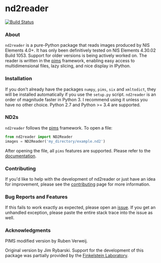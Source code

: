 # nd2reader

[![Build Status](https://travis-ci.org/rbnvrw/nd2reader.svg?branch=master)](https://travis-ci.org/rbnvrw/nd2reader)

### About

`nd2reader` is a pure-Python package that reads images produced by NIS Elements 4.0+. It has only been definitively tested on NIS Elements 4.30.02 Build 1053. Support for older versions is being actively worked on.
The reader is written in the [pims](https://github.com/soft-matter/pims) framework, enabling easy access to multidimensional files, lazy slicing, and nice display in IPython.

### Installation

If you don't already have the packages `numpy`, `pims`, `six` and `xmltodict`, they will be installed automatically if you use the `setup.py` script.
`nd2reader` is an order of magnitude faster in Python 3. I recommend using it unless you have no other choice. Python 2.7 and Python >= 3.4 are supported.

### ND2s

`nd2reader` follows the [pims](https://github.com/soft-matter/pims) framework. To open a file:

```python
from nd2reader import ND2Reader
images = ND2Reader('my_directory/example.nd2')
```

After opening the file, all `pims` features are supported. Please refer to the [documentation](http://soft-matter.github.io/pims/).

### Contributing

If you'd like to help with the development of nd2reader or just have an idea for improvement, please see the [contributing](https://github.com/rbnvrw/nd2reader/blob/master/CONTRIBUTING.md) page
for more information.

### Bug Reports and Features

If this fails to work exactly as expected, please open an [issue](https://github.com/rbnvrw/nd2reader/issues).
If you get an unhandled exception, please paste the entire stack trace into the issue as well.

### Acknowledgments

PIMS modified version by Ruben Verweij.

Original version by Jim Rybarski. Support for the development of this package was partially provided by the [Finkelstein Laboratory](http://finkelsteinlab.org/).
